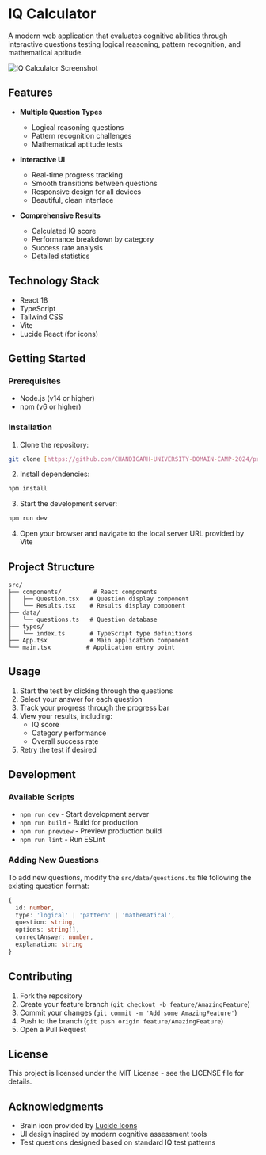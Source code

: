 # IQ Calculator

A modern web application that evaluates cognitive abilities through interactive questions testing logical reasoning, pattern recognition, and mathematical aptitude.

![IQ Calculator Screenshot](https://images.unsplash.com/photo-1516321497487-e288fb19713f?auto=format&fit=crop&q=80&w=2070)

## Features

- **Multiple Question Types**
  - Logical reasoning questions
  - Pattern recognition challenges
  - Mathematical aptitude tests

- **Interactive UI**
  - Real-time progress tracking
  - Smooth transitions between questions
  - Responsive design for all devices
  - Beautiful, clean interface

- **Comprehensive Results**
  - Calculated IQ score
  - Performance breakdown by category
  - Success rate analysis
  - Detailed statistics

## Technology Stack

- React 18
- TypeScript
- Tailwind CSS
- Vite
- Lucide React (for icons)

## Getting Started

### Prerequisites

- Node.js (v14 or higher)
- npm (v6 or higher)

### Installation

1. Clone the repository:
```bash
git clone [https://github.com/CHANDIGARH-UNIVERSITY-DOMAIN-CAMP-2024/project-Ishu154]
```

2. Install dependencies:
```bash
npm install
```

3. Start the development server:
```bash
npm run dev
```

4. Open your browser and navigate to the local server URL provided by Vite

## Project Structure

```
src/
├── components/         # React components
│   ├── Question.tsx   # Question display component
│   └── Results.tsx    # Results display component
├── data/
│   └── questions.ts   # Question database
├── types/
│   └── index.ts       # TypeScript type definitions
├── App.tsx            # Main application component
└── main.tsx          # Application entry point
```

## Usage

1. Start the test by clicking through the questions
2. Select your answer for each question
3. Track your progress through the progress bar
4. View your results, including:
   - IQ score
   - Category performance
   - Overall success rate
5. Retry the test if desired

## Development

### Available Scripts

- `npm run dev` - Start development server
- `npm run build` - Build for production
- `npm run preview` - Preview production build
- `npm run lint` - Run ESLint

### Adding New Questions

To add new questions, modify the `src/data/questions.ts` file following the existing question format:

```typescript
{
  id: number,
  type: 'logical' | 'pattern' | 'mathematical',
  question: string,
  options: string[],
  correctAnswer: number,
  explanation: string
}
```

## Contributing

1. Fork the repository
2. Create your feature branch (`git checkout -b feature/AmazingFeature`)
3. Commit your changes (`git commit -m 'Add some AmazingFeature'`)
4. Push to the branch (`git push origin feature/AmazingFeature`)
5. Open a Pull Request

## License

This project is licensed under the MIT License - see the LICENSE file for details.

## Acknowledgments

- Brain icon provided by [Lucide Icons](https://lucide.dev)
- UI design inspired by modern cognitive assessment tools
- Test questions designed based on standard IQ test patterns
